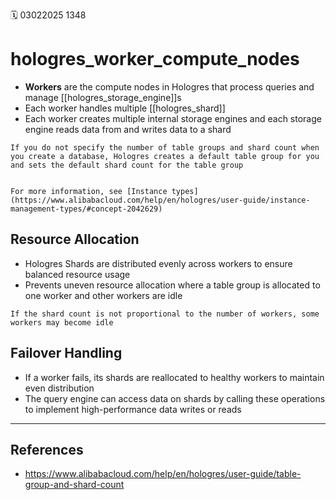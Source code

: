 🗓️ 03022025 1348

# hologres_worker_compute_nodes
- **Workers** are the compute nodes in Hologres that process queries and manage [[hologres_storage_engine]]s
- Each worker handles multiple [[hologres_shard]]
- Each worker creates multiple internal storage engines and each storage engine reads data from and writes data to a shard

```ad-note
If you do not specify the number of table groups and shard count when you create a database, Hologres creates a default table group for you and sets the default shard count for the table group


For more information, see [Instance types](https://www.alibabacloud.com/help/en/hologres/user-guide/instance-management-types/#concept-2042629)
```


## Resource Allocation
- Hologres Shards are distributed evenly across workers to ensure balanced resource usage
- Prevents uneven resource allocation where a table group is allocated to one worker and other workers are idle

```ad-warning
If the shard count is not proportional to the number of workers, some workers may become idle
```

## Failover Handling
- If a worker fails, its shards are reallocated to healthy workers to maintain even distribution
-  The query engine can access data on shards by calling these operations to implement high-performance data writes or reads

---
## References
- https://www.alibabacloud.com/help/en/hologres/user-guide/table-group-and-shard-count